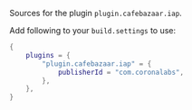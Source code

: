 Sources for the plugin `plugin.cafebazaar.iap`.

Add following to your `build.settings` to use:
```lua
{
    plugins = {
        "plugin.cafebazaar.iap" = {
            publisherId = "com.coronalabs",
        },
    },
}
```
